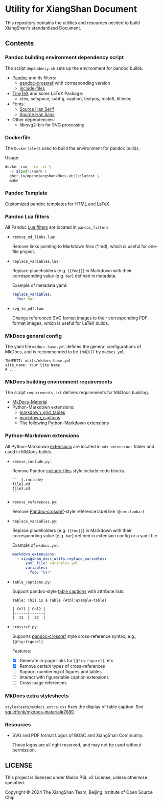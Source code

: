 # Utility for XiangShan Document

This repository contains the utilities and resources needed to build XiangShan's standardized Document.

## Contents

### Pandoc building environment dependency script

The script `dependency.sh` sets up the environment for pandoc builds.

- [Pandoc](https://pandoc.org/) and its filters:
  - [pandoc-crossref](https://github.com/lierdakil/pandoc-crossref) with corresponding version
  - [include-files](https://github.com/pandoc-ext/include-files)
- [TinyTeX](https://yihui.org/tinytex/) and some LaTeX Package:
  - ctex, setspace, subfig, caption, textpos, tocloft, titlesec
- Fonts:
  - [Source Han Serif](https://github.com/adobe-fonts/source-han-serif/)
  - [Source Han Sans](https://github.com/adobe-fonts/source-han-sans/)
- Other dependencies:
  - librsvg2-bin for SVG processing

### Dockerfile

The `Dockerfile` is used to build the environment for pandoc builds.

Usage:
```bash
docker run --rm -it \
  -v $(pwd):/work \
  ghcr.io/openxiangshan/docs-utils:latest \
  make
```

### Pandoc Template

Customized pandoc templates for HTML and LaTeX.

### Pandoc Lua filters

All Pandoc [Lua filters](https://pandoc.org/lua-filters.html) are located in `pandoc_filters`.

- `remove_md_links.lua`:
  
  Remove links pointing to Markdown files (*.md), which is useful for one-file project.

- `replace_variables.lua`:

  Replace placeholders (e.g. `{{foo}}`) in Markdown with their corresponding value (e.g. `bar`) defined in metadata.

  Example of metadata yaml:

  ```yaml
  replace_variables:
    foo: bar
  ```

- `svg_to_pdf.lua`:
  
  Change referenced SVG format images to their corresponding PDF format images, which is useful for LaTeX builds.

### MkDocs general config

The yaml file `mkdocs-base.yml` defines the general configurations of MkDocs, and is recommended to be `INHERIT` by `mkdocs.yml`.

```
INHERIT: utils/mkdocs-base.yml
site_name: Your Site Name
# ...
```

### MkDocs building environment requirements

The script `requirements.txt` defines requirements for MkDocs building.

- [MkDocs-Material](https://squidfunk.github.io/mkdocs-material/)
- Python-Markdown extensions:
  - [markdown_grid_tables](https://gitlab.com/WillDaSilva/markdown_grid_tables)
  - [markdown_captions](https://github.com/evidlo/markdown_captions)
  - The following Python-Markdown extensions

### Python-Markdown extensions

All Python-Markdown [extensions](https://python-markdown.github.io/extensions/) are located in `mdx_extensions` folder and used in MkDocs builds.

- `remove_include.py`:

  Remove Pandoc [include-files](https://github.com/pandoc-ext/include-files) style include code blocks.

      ``` {.include}
      file1.md
      file2.md
      ```

- `remove_references.py`: 

  Remove [Pandoc-crossref](https://github.com/lierdakil/pandoc-crossref)-style reference label like `[@sec:foobar]`


- `replace_variables.py`: 
  
  Replace placeholders (e.g. `{{foo}}`) in Markdown with their corresponding value (e.g. `bar`) defined in extension config or a yaml file.

  Example of `mkdocs.yml`:

  ```yaml
  markdown_extensions:
    - xiangshan_docs_utils.replace_variables:
        yaml_file: variables.yml
        variables:
          foo: "bar"
  ```

- `table_captions.py`:

  Support pandoc-style [table captions](https://pandoc.org/MANUAL.html#extension-table_captions) with attribute lists.

  ```
  Table: This is a Table {#tbl:example-table}

  | Col1 | Col2 |
  |------|------|
  |  11  |  22  |
  ```

- `crossref.py`:
  
  Supports [pandoc-crossref](https://lierdakil.github.io/pandoc-crossref/) style cross-reference syntax, e.g., `[@fig:figure1]`.

  Features:

  - [x] Generate in-page links for `[@fig:figure1]`, etc.
  - [x] Remove certain types of cross-references
  - [ ] Support numbering of figures and tables
  - [ ] Interact with figure/table caption extensions
  - [ ] Cross-page references

### MkDocs extra stylesheets

`stylesheets/mkdocs_extra.css` fixes the display of table caption. See [squidfunk/mkdocs-material#7889](https://github.com/squidfunk/mkdocs-material/issues/7889).

### Resources

- SVG and PDF format Logos of BOSC and XiangShan Community.
  
  These logos are all right reserved, and may not be used without permission.

## LICENSE

This project is licensed under Mulan PSL v2 License, unless otherwise specified.

Copyright © 2024 The XiangShan Team, Beijing Institute of Open Source Chip

